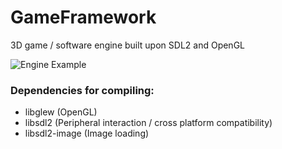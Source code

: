 # GameFramework
3D game / software engine built upon SDL2 and OpenGL

![Engine Example](/screenshots/squishcube.gif)

### Dependencies for compiling:
- libglew         (OpenGL)
- libsdl2         (Peripheral interaction / cross platform compatibility)
- libsdl2-image   (Image loading)

